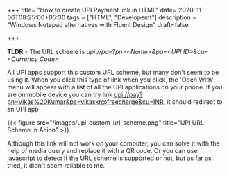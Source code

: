 +++
title= "How to create UPI Payment link in HTML"
date= 2020-11-06T08:25:00+05:30
tags = ["HTML", "Developemt"]
description = "Windows Notepad alternatives with Fluent Design"
draft=false

+++

**TLDR** - The URL scheme is _upi://pay?pn=\<Name>&pa=\<UPI ID>&cu=\<Currency Code>_

<!--more-->

All UPI apps support this custom URL scheme, but many don't seem to be using it. When you click this type of link when you click, the 'Open With' menu will appear with a list of all the UPI applications on your phone. If you are on mobile device you can try link [upi://pay?pn=Vikas%20Kumar&pa=vikaskr@freecharge&cu=INR](upi://pay?pn=Vikas%20Kumar&pa=vikaskr@freecharge&cu=INR), it should redirect to an UPI app

{{< figure src="/images/upi_custom_url_scheme.png" title="UPI URL Scheme in Acion" >}}

Although this link will not work on your computer, you can solve it with the help of media query and replace it with a QR code. Or you can use javascript to detect if the URL scheme is supported or not, but as far as I tried, it didn't seem reliable to me.

